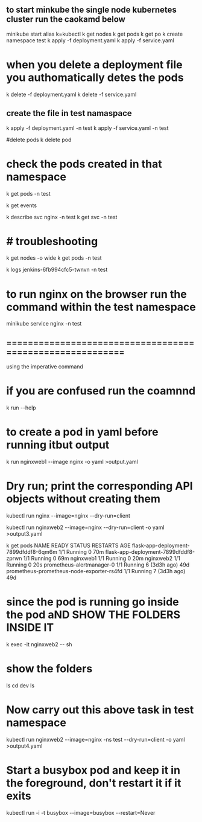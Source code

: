 ## to start minkube the single node kubernetes cluster run the caokamd below

minikube start
alias k=kubectl
k get nodes
k get pods 
k get po
k create namespace test
k apply -f deployment.yaml
k apply -f service.yaml 

# when you delete a deployment file you authomatically detes the pods
k delete -f deployment.yaml 
k delete -f service.yaml 
## create the file in test namaspace
k apply -f deployment.yaml -n test
k apply -f service.yaml -n test

#delete pods 
k delete pod <podname>

# check the pods created in that namespace
k get pods -n test

k get events

k describe svc nginx  -n test
k get svc -n test 

# # troubleshooting

k get nodes -o wide
k get pods -n test

k logs jenkins-6fb994cfc5-twnvn -n test

# to run nginx on the browser run the command within the test namespace

 minikube service nginx -n test


 ## =========================================================

 using the imperative command

 # if you are confused run the coamnnd
 k run --help

 # to create a pod in yaml before running itbut output 

 k run nginxweb1 --image nginx -o yaml >output.yaml


 # Dry run; print the corresponding API objects without creating them
  kubectl run nginx --image=nginx --dry-run=client

  kubectl run nginxweb2 --image=nginx --dry-run=client -o yaml >output3.yaml

  k get pods
NAME                                        READY   STATUS    RESTARTS       AGE
flask-app-deployment-7899dfddf8-6qm6m       1/1     Running   0              70m
flask-app-deployment-7899dfddf8-zprwn       1/1     Running   0              69m
nginxweb1                                   1/1     Running   0              20m
nginxweb2                                   1/1     Running   0              20s
prometheus-alertmanager-0                   1/1     Running   6 (3d3h ago)   49d
prometheus-prometheus-node-exporter-rs4fd   1/1     Running   7 (3d3h ago)   49d

# since the pod is running go inside the pod aND SHOW THE FOLDERS INSIDE IT

k exec -it nginxweb2 -- sh 

# show the folders

ls
cd dev 
ls


# Now carry out this above task in test namespace
kubectl run nginxweb2 --image=nginx -ns test --dry-run=client -o yaml >output4.yaml


   # Start a busybox pod and keep it in the foreground, don't restart it if it exits
  kubectl run -i -t busybox --image=busybox --restart=Never








